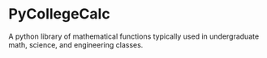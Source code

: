 # PyCollegeCalc
A python library of mathematical functions typically used in undergraduate math, science, and engineering classes.
